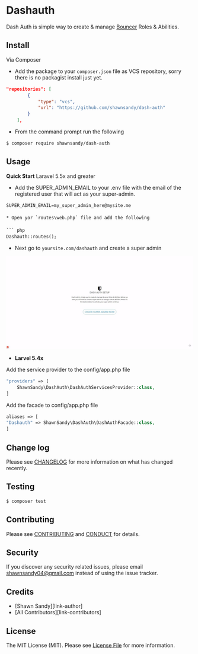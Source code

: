 # Dashauth

Dash Auth is simple way to create & manage [Bouncer](https://github.com/JosephSilber/bouncer) Roles & Abilities.


## Install

Via Composer

* Add the package to your `composer.json` file as VCS repository, sorry there is no packagist install just yet.

``` json
"repositories": [
        {
            "type": "vcs",
            "url": "https://github.com/shawnsandy/dash-auth"
        }
    ],
```
* From the command prompt run the following

``` bash
$ composer require shawnsandy/dash-auth
```

## Usage

__Quick Start__ Laravel 5.5x and greater

* Add the SUPER_ADMIN_EMAIL to your .env file with the email of the registered user that will act as your super-admin.

``` txt
SUPER_ADMIN_EMAIL=my_super_admin_here@mysite.me

* Open yor `routes\web.php` file and add the following

``` php
Dashauth::routes();
```

* Next go to `yoursite.com/dashauth` and create a super admin

![Alt text](/screenshot-auth-setup.jpeg?raw=true)

* __Larvel 5.4x__

Add the service provider to the config/app.php file

``` php
"providers" => [
    ShawnSandy\DashAuth\DashAuthServicesProvider::class,
]
```

Add the facade to config/app.php file

``` php
aliases => [
"Dashauth" => ShawnSandy\DashAuth\DashAuthFacade::class,
]
```

## Change log

Please see [CHANGELOG](CHANGELOG.md) for more information on what has changed recently.

## Testing

``` bash
$ composer test
```

## Contributing

Please see [CONTRIBUTING](CONTRIBUTING.md) and [CONDUCT](CONDUCT.md) for details.

## Security

If you discover any security related issues, please email shawnsandy04@gmail.com instead of using the issue tracker.

## Credits

- [Shawn Sandy][link-author]
- [All Contributors][link-contributors]

## License

The MIT License (MIT). Please see [License File](LICENSE.md) for more information.
